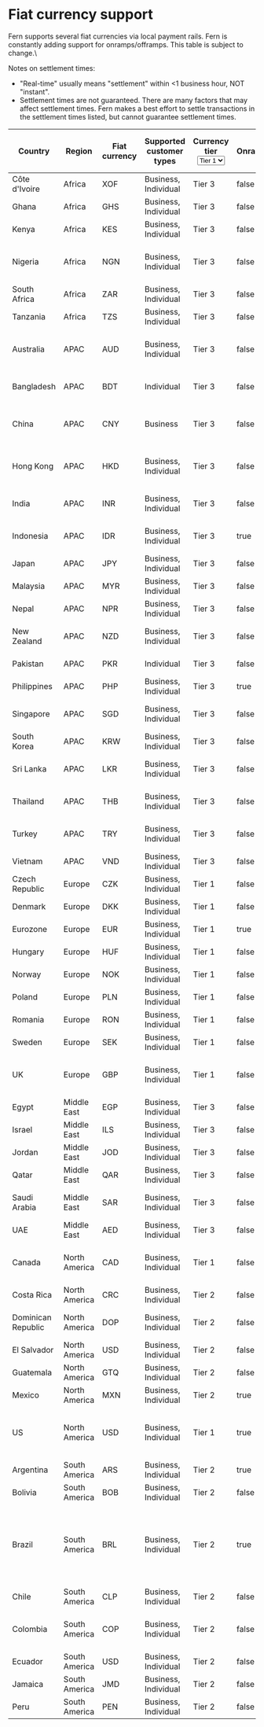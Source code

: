 # Fiat currency support

Fern supports several fiat currencies via local payment rails. Fern is constantly adding support for onramps/offramps. This table is subject to change.\


Notes on settlement times:

* "Real-time" usually means "settlement" within <1 business hour, NOT "instant".
* Settlement times are not guaranteed. There are many factors that may affect settlement times. Fern makes a best effort to settle transactions in the settlement times listed, but cannot guarantee settlement times.

<table data-full-width="true"><thead><tr><th width="167.625">Country</th><th>Region</th><th>Fiat currency</th><th width="239.2734375">Supported customer types</th><th>Currency tier<select><option value="NVT9TYR16TFP" label="Tier 1" color="blue"></option><option value="glytxarbtcuz" label="Tier 2" color="blue"></option><option value="07Na9o5Y6OK7" label="Tier 3" color="blue"></option></select></th><th data-type="checkbox">Onramps</th><th data-type="checkbox">Offramps</th><th width="243.04296875">Local payment rail</th><th width="233.12109375">Settlement time</th><th data-hidden>Payin<select><option value="RRIcOwyiRxEF" label="In progress" color="blue"></option><option value="775wILUEycgz" label="Live" color="blue"></option><option value="eSCyPse0rLhc" label="Not supported" color="blue"></option></select></th><th data-hidden>Payout<select><option value="kxRlEb2XyPHO" label="In progress" color="blue"></option><option value="HPUO8hvYj20k" label="Live" color="blue"></option><option value="rKqb9GGze6h5" label="Not supported" color="blue"></option></select></th><th data-hidden>Required payment account details</th></tr></thead><tbody><tr><td>Côte d'Ivoire</td><td>Africa</td><td>XOF</td><td>Business, Individual</td><td><span data-option="07Na9o5Y6OK7">Tier 3</span></td><td>false</td><td>false</td><td>Local</td><td>T+1</td><td><span data-option="RRIcOwyiRxEF">In progress</span></td><td><span data-option="kxRlEb2XyPHO">In progress</span></td><td>TBD</td></tr><tr><td>Ghana</td><td>Africa</td><td>GHS</td><td>Business, Individual</td><td><span data-option="07Na9o5Y6OK7">Tier 3</span></td><td>false</td><td>true</td><td>GhIPSS</td><td>Real-time</td><td><span data-option="RRIcOwyiRxEF">In progress</span></td><td><span data-option="HPUO8hvYj20k">Live</span></td><td>Account number</td></tr><tr><td>Kenya</td><td>Africa</td><td>KES</td><td>Business, Individual</td><td><span data-option="07Na9o5Y6OK7">Tier 3</span></td><td>false</td><td>true</td><td>KIBBS, PesaLink</td><td>T+3</td><td><span data-option="eSCyPse0rLhc">Not supported</span></td><td><span data-option="HPUO8hvYj20k">Live</span></td><td>Account number</td></tr><tr><td>Nigeria</td><td>Africa</td><td>NGN</td><td>Business, Individual</td><td><span data-option="07Na9o5Y6OK7">Tier 3</span></td><td>false</td><td>false</td><td>NIBSS, NEFT</td><td>Real-time</td><td><span data-option="775wILUEycgz">Live</span></td><td><span data-option="HPUO8hvYj20k">Live</span></td><td>NUBAN code<br>Account number</td></tr><tr><td>South Africa</td><td>Africa</td><td>ZAR</td><td>Business, Individual</td><td><span data-option="07Na9o5Y6OK7">Tier 3</span></td><td>false</td><td>true</td><td>RTGS, EFT</td><td>T+1</td><td><span data-option="eSCyPse0rLhc">Not supported</span></td><td><span data-option="HPUO8hvYj20k">Live</span></td><td>Account number</td></tr><tr><td>Tanzania</td><td>Africa</td><td>TZS</td><td>Business, Individual</td><td><span data-option="07Na9o5Y6OK7">Tier 3</span></td><td>false</td><td>true</td><td>RTGS</td><td>T+2</td><td><span data-option="eSCyPse0rLhc">Not supported</span></td><td><span data-option="HPUO8hvYj20k">Live</span></td><td>Account number</td></tr><tr><td>Australia</td><td>APAC</td><td>AUD</td><td>Business, Individual</td><td><span data-option="07Na9o5Y6OK7">Tier 3</span></td><td>false</td><td>true</td><td>BECS</td><td>T+0 / T+1</td><td><span data-option="RRIcOwyiRxEF">In progress</span></td><td><span data-option="HPUO8hvYj20k">Live</span></td><td>BSB number<br>Account number</td></tr><tr><td>Bangladesh</td><td>APAC</td><td>BDT</td><td>Individual</td><td><span data-option="07Na9o5Y6OK7">Tier 3</span></td><td>false</td><td>true</td><td>BEFTN</td><td>T+1</td><td><span data-option="eSCyPse0rLhc">Not supported</span></td><td><span data-option="HPUO8hvYj20k">Live</span></td><td>Bank code<br>Account number</td></tr><tr><td>China</td><td>APAC</td><td>CNY</td><td>Business</td><td><span data-option="07Na9o5Y6OK7">Tier 3</span></td><td>false</td><td>true</td><td>CNAPS</td><td>T+3</td><td><span data-option="eSCyPse0rLhc">Not supported</span></td><td><span data-option="HPUO8hvYj20k">Live</span></td><td>CNAPS code<br>Account number</td></tr><tr><td>Hong Kong</td><td>APAC</td><td>HKD</td><td>Business, Individual</td><td><span data-option="07Na9o5Y6OK7">Tier 3</span></td><td>false</td><td>true</td><td>HKICL (CHATS / ECG)</td><td>Real-time / T+1</td><td><span data-option="RRIcOwyiRxEF">In progress</span></td><td><span data-option="HPUO8hvYj20k">Live</span></td><td>Clearing code<br>Account number</td></tr><tr><td>India</td><td>APAC</td><td>INR</td><td>Business, Individual</td><td><span data-option="07Na9o5Y6OK7">Tier 3</span></td><td>false</td><td>true</td><td>NEFT, RTGS, IMPS</td><td>Real-time</td><td><span data-option="eSCyPse0rLhc">Not supported</span></td><td><span data-option="HPUO8hvYj20k">Live</span></td><td>IFSC code<br>Account number</td></tr><tr><td>Indonesia</td><td>APAC</td><td>IDR</td><td>Business, Individual</td><td><span data-option="07Na9o5Y6OK7">Tier 3</span></td><td>true</td><td>true</td><td>SKN, RTGS</td><td>Real-time / T+1</td><td><span data-option="775wILUEycgz">Live</span></td><td><span data-option="HPUO8hvYj20k">Live</span></td><td>Bank code<br>Account number</td></tr><tr><td>Japan</td><td>APAC</td><td>JPY</td><td>Business, Individual</td><td><span data-option="07Na9o5Y6OK7">Tier 3</span></td><td>false</td><td>true</td><td>Zengin</td><td>T+0</td><td><span data-option="eSCyPse0rLhc">Not supported</span></td><td><span data-option="HPUO8hvYj20k">Live</span></td><td>Account number</td></tr><tr><td>Malaysia</td><td>APAC</td><td>MYR</td><td>Business, Individual</td><td><span data-option="07Na9o5Y6OK7">Tier 3</span></td><td>false</td><td>true</td><td>IBG, RENTAS</td><td>Real-time / T+1</td><td><span data-option="eSCyPse0rLhc">Not supported</span></td><td><span data-option="HPUO8hvYj20k">Live</span></td><td>Account number</td></tr><tr><td>Nepal</td><td>APAC</td><td>NPR</td><td>Business, Individual</td><td><span data-option="07Na9o5Y6OK7">Tier 3</span></td><td>false</td><td>false</td><td>Local</td><td>Real-time / T+2</td><td><span data-option="eSCyPse0rLhc">Not supported</span></td><td><span data-option="kxRlEb2XyPHO">In progress</span></td><td>TBD</td></tr><tr><td>New Zealand</td><td>APAC</td><td>NZD</td><td>Business, Individual</td><td><span data-option="07Na9o5Y6OK7">Tier 3</span></td><td>false</td><td>false</td><td>Local</td><td>T+1</td><td><span data-option="eSCyPse0rLhc">Not supported</span></td><td><span data-option="kxRlEb2XyPHO">In progress</span></td><td>Bank code<br>Account number</td></tr><tr><td>Pakistan</td><td>APAC</td><td>PKR</td><td>Individual</td><td><span data-option="07Na9o5Y6OK7">Tier 3</span></td><td>false</td><td>true</td><td>RAAST, IBFT</td><td>Real-time</td><td><span data-option="eSCyPse0rLhc">Not supported</span></td><td><span data-option="HPUO8hvYj20k">Live</span></td><td>IBAN</td></tr><tr><td>Philippines</td><td>APAC</td><td>PHP</td><td>Business, Individual</td><td><span data-option="07Na9o5Y6OK7">Tier 3</span></td><td>true</td><td>true</td><td>InstaPay, PESONet</td><td>Real-time / T+1</td><td><span data-option="775wILUEycgz">Live</span></td><td><span data-option="HPUO8hvYj20k">Live</span></td><td>Account number</td></tr><tr><td>Singapore</td><td>APAC</td><td>SGD</td><td>Business, Individual</td><td><span data-option="07Na9o5Y6OK7">Tier 3</span></td><td>false</td><td>true</td><td>FAST, MEPS</td><td>Real-time</td><td><span data-option="RRIcOwyiRxEF">In progress</span></td><td><span data-option="HPUO8hvYj20k">Live</span></td><td>Bank code<br>Account number</td></tr><tr><td>South Korea</td><td>APAC</td><td>KRW</td><td>Business, Individual</td><td><span data-option="07Na9o5Y6OK7">Tier 3</span></td><td>false</td><td>false</td><td>Local</td><td>Real-time / T+1</td><td><span data-option="eSCyPse0rLhc">Not supported</span></td><td><span data-option="kxRlEb2XyPHO">In progress</span></td><td>Account number</td></tr><tr><td>Sri Lanka</td><td>APAC</td><td>LKR</td><td>Business, Individual</td><td><span data-option="07Na9o5Y6OK7">Tier 3</span></td><td>false</td><td>false</td><td>Local</td><td>T+0</td><td><span data-option="eSCyPse0rLhc">Not supported</span></td><td><span data-option="kxRlEb2XyPHO">In progress</span></td><td>Bank code<br>Account number</td></tr><tr><td>Thailand</td><td>APAC</td><td>THB</td><td>Business, Individual</td><td><span data-option="07Na9o5Y6OK7">Tier 3</span></td><td>false</td><td>true</td><td>BAHTNET, PromptPay</td><td>Real-time / T+1</td><td><span data-option="RRIcOwyiRxEF">In progress</span></td><td><span data-option="HPUO8hvYj20k">Live</span></td><td>Bank code<br>Account number</td></tr><tr><td>Turkey</td><td>APAC</td><td>TRY</td><td>Business, Individual</td><td><span data-option="07Na9o5Y6OK7">Tier 3</span></td><td>false</td><td>true</td><td>FAST, EFT</td><td>Real-time</td><td><span data-option="eSCyPse0rLhc">Not supported</span></td><td><span data-option="HPUO8hvYj20k">Live</span></td><td>IBAN<br>Account number</td></tr><tr><td>Vietnam</td><td>APAC</td><td>VND</td><td>Business, Individual</td><td><span data-option="07Na9o5Y6OK7">Tier 3</span></td><td>false</td><td>true</td><td>IBPS</td><td>Real-time / T+3</td><td><span data-option="775wILUEycgz">Live</span></td><td><span data-option="HPUO8hvYj20k">Live</span></td><td>Account number</td></tr><tr><td>Czech Republic</td><td>Europe</td><td>CZK</td><td>Business, Individual</td><td><span data-option="NVT9TYR16TFP">Tier 1</span></td><td>false</td><td>true</td><td>CERTIS</td><td>T+0 / T+1</td><td><span data-option="eSCyPse0rLhc">Not supported</span></td><td><span data-option="HPUO8hvYj20k">Live</span></td><td>IBAN</td></tr><tr><td>Denmark</td><td>Europe</td><td>DKK</td><td>Business, Individual</td><td><span data-option="NVT9TYR16TFP">Tier 1</span></td><td>false</td><td>true</td><td>NemKonto, FI</td><td>T+0 / T+1</td><td><span data-option="eSCyPse0rLhc">Not supported</span></td><td><span data-option="HPUO8hvYj20k">Live</span></td><td>IBAN</td></tr><tr><td>Eurozone</td><td>Europe</td><td>EUR</td><td>Business, Individual</td><td><span data-option="NVT9TYR16TFP">Tier 1</span></td><td>true</td><td>true</td><td>SEPA</td><td>Real-time / T+1</td><td><span data-option="775wILUEycgz">Live</span></td><td><span data-option="HPUO8hvYj20k">Live</span></td><td>IBAN</td></tr><tr><td>Hungary</td><td>Europe</td><td>HUF</td><td>Business, Individual</td><td><span data-option="NVT9TYR16TFP">Tier 1</span></td><td>false</td><td>false</td><td>GIRO</td><td>Real-time / T+1</td><td><span data-option="eSCyPse0rLhc">Not supported</span></td><td><span data-option="HPUO8hvYj20k">Live</span></td><td>IBAN</td></tr><tr><td>Norway</td><td>Europe</td><td>NOK</td><td>Business, Individual</td><td><span data-option="NVT9TYR16TFP">Tier 1</span></td><td>false</td><td>true</td><td>NICS</td><td>T+0 / T+1</td><td><span data-option="eSCyPse0rLhc">Not supported</span></td><td><span data-option="HPUO8hvYj20k">Live</span></td><td>IBAN</td></tr><tr><td>Poland</td><td>Europe</td><td>PLN</td><td>Business, Individual</td><td><span data-option="NVT9TYR16TFP">Tier 1</span></td><td>false</td><td>true</td><td>Elixir, Blue Cash</td><td>Real-time / T+1</td><td><span data-option="eSCyPse0rLhc">Not supported</span></td><td><span data-option="HPUO8hvYj20k">Live</span></td><td>IBAN</td></tr><tr><td>Romania</td><td>Europe</td><td>RON</td><td>Business, Individual</td><td><span data-option="NVT9TYR16TFP">Tier 1</span></td><td>false</td><td>true</td><td>RTGS</td><td>T+0 / T+1</td><td><span data-option="eSCyPse0rLhc">Not supported</span></td><td><span data-option="HPUO8hvYj20k">Live</span></td><td>IBAN</td></tr><tr><td>Sweden</td><td>Europe</td><td>SEK</td><td>Business, Individual</td><td><span data-option="NVT9TYR16TFP">Tier 1</span></td><td>false</td><td>true</td><td>Bankgirot</td><td>T+0 / T+1</td><td><span data-option="eSCyPse0rLhc">Not supported</span></td><td><span data-option="HPUO8hvYj20k">Live</span></td><td>IBAN</td></tr><tr><td>UK</td><td>Europe</td><td>GBP</td><td>Business, Individual</td><td><span data-option="NVT9TYR16TFP">Tier 1</span></td><td>false</td><td>true</td><td>BACS, CHAPS, Faster Payments</td><td>Real-time / T+1</td><td><span data-option="RRIcOwyiRxEF">In progress</span></td><td><span data-option="HPUO8hvYj20k">Live</span></td><td>Sort code<br>Account number</td></tr><tr><td>Egypt</td><td>Middle East</td><td>EGP</td><td>Business, Individual</td><td><span data-option="07Na9o5Y6OK7">Tier 3</span></td><td>false</td><td>true</td><td>RTGS, IPN</td><td>T+0 / T+1</td><td><span data-option="RRIcOwyiRxEF">In progress</span></td><td><span data-option="HPUO8hvYj20k">Live</span></td><td>Account number</td></tr><tr><td>Israel</td><td>Middle East</td><td>ILS</td><td>Business, Individual</td><td><span data-option="07Na9o5Y6OK7">Tier 3</span></td><td>false</td><td>true</td><td>ZAHAV</td><td>T+0 / T+1</td><td><span data-option="eSCyPse0rLhc">Not supported</span></td><td><span data-option="HPUO8hvYj20k">Live</span></td><td>IBAN</td></tr><tr><td>Jordan</td><td>Middle East</td><td>JOD</td><td>Business, Individual</td><td><span data-option="07Na9o5Y6OK7">Tier 3</span></td><td>false</td><td>false</td><td>ACH</td><td>T+1 / T+2</td><td><span data-option="eSCyPse0rLhc">Not supported</span></td><td><span data-option="kxRlEb2XyPHO">In progress</span></td><td>TBD</td></tr><tr><td>Qatar</td><td>Middle East</td><td>QAR</td><td>Business, Individual</td><td><span data-option="07Na9o5Y6OK7">Tier 3</span></td><td>false</td><td>false</td><td>QPS</td><td>T+1 / T+2</td><td><span data-option="eSCyPse0rLhc">Not supported</span></td><td><span data-option="kxRlEb2XyPHO">In progress</span></td><td>TBD</td></tr><tr><td>Saudi Arabia</td><td>Middle East</td><td>SAR</td><td>Business, Individual</td><td><span data-option="07Na9o5Y6OK7">Tier 3</span></td><td>false</td><td>true</td><td>Mada</td><td>T+0 / T+1</td><td><span data-option="eSCyPse0rLhc">Not supported</span></td><td><span data-option="HPUO8hvYj20k">Live</span></td><td>IBAN<br>Account number</td></tr><tr><td>UAE</td><td>Middle East</td><td>AED</td><td>Business, Individual</td><td><span data-option="07Na9o5Y6OK7">Tier 3</span></td><td>false</td><td>true</td><td>UAEFTS</td><td>T+0 / T+1</td><td><span data-option="RRIcOwyiRxEF">In progress</span></td><td><span data-option="HPUO8hvYj20k">Live</span></td><td>IBAN<br>Bank code</td></tr><tr><td>Canada</td><td>North America</td><td>CAD</td><td>Business, Individual</td><td><span data-option="NVT9TYR16TFP">Tier 1</span></td><td>false</td><td>true</td><td>EFT</td><td>T+1 / T+2</td><td><span data-option="RRIcOwyiRxEF">In progress</span></td><td><span data-option="HPUO8hvYj20k">Live</span></td><td>Transit number<br>Account number</td></tr><tr><td>Costa Rica</td><td>North America</td><td>CRC</td><td>Business, Individual</td><td><span data-option="glytxarbtcuz">Tier 2</span></td><td>false</td><td>true</td><td>SINPE</td><td>Real-time</td><td><span data-option="eSCyPse0rLhc">Not supported</span></td><td><span data-option="HPUO8hvYj20k">Live</span></td><td>IBAN<br>Bank code</td></tr><tr><td>Dominican Republic</td><td>North America</td><td>DOP</td><td>Business, Individual</td><td><span data-option="glytxarbtcuz">Tier 2</span></td><td>false</td><td>true</td><td>ACH</td><td>Real-time</td><td><span data-option="RRIcOwyiRxEF">In progress</span></td><td><span data-option="HPUO8hvYj20k">Live</span></td><td>IBAN<br>Tax number</td></tr><tr><td>El Salvador</td><td>North America</td><td>USD</td><td>Business, Individual</td><td><span data-option="glytxarbtcuz">Tier 2</span></td><td>false</td><td>true</td><td>Local</td><td></td><td><span data-option="eSCyPse0rLhc">Not supported</span></td><td><span data-option="HPUO8hvYj20k">Live</span></td><td>Account number</td></tr><tr><td>Guatemala</td><td>North America</td><td>GTQ</td><td>Business, Individual</td><td><span data-option="glytxarbtcuz">Tier 2</span></td><td>false</td><td>false</td><td>ACH Guatemala</td><td>T+0 / T+1</td><td><span data-option="eSCyPse0rLhc">Not supported</span></td><td><span data-option="kxRlEb2XyPHO">In progress</span></td><td>Account number</td></tr><tr><td>Mexico</td><td>North America</td><td>MXN</td><td>Business, Individual</td><td><span data-option="glytxarbtcuz">Tier 2</span></td><td>true</td><td>true</td><td>SPEI</td><td>Real-time / T+1</td><td><span data-option="775wILUEycgz">Live</span></td><td><span data-option="HPUO8hvYj20k">Live</span></td><td>CLABE number</td></tr><tr><td>US</td><td>North America</td><td>USD</td><td>Business, Individual</td><td><span data-option="NVT9TYR16TFP">Tier 1</span></td><td>true</td><td>true</td><td>ACH, Domestic wire, International wire</td><td>T+1 / T+2</td><td><span data-option="775wILUEycgz">Live</span></td><td><span data-option="HPUO8hvYj20k">Live</span></td><td>Routing number<br>Account number</td></tr><tr><td>Argentina</td><td>South America</td><td>ARS</td><td>Business, Individual</td><td><span data-option="glytxarbtcuz">Tier 2</span></td><td>true</td><td>true</td><td>Transfers 3.0</td><td>T+1 / T+2</td><td><span data-option="RRIcOwyiRxEF">In progress</span></td><td><span data-option="HPUO8hvYj20k">Live</span></td><td>Account number</td></tr><tr><td>Bolivia</td><td>South America</td><td>BOB</td><td>Business, Individual</td><td><span data-option="glytxarbtcuz">Tier 2</span></td><td>false</td><td>true</td><td>RTGS</td><td>T+0 / T+1</td><td><span data-option="eSCyPse0rLhc">Not supported</span></td><td><span data-option="HPUO8hvYj20k">Live</span></td><td>Account number</td></tr><tr><td>Brazil</td><td>South America</td><td>BRL</td><td>Business, Individual</td><td><span data-option="glytxarbtcuz">Tier 2</span></td><td>true</td><td>true</td><td>TED, DOC, Pix</td><td>Real-time / T+0</td><td><span data-option="775wILUEycgz">Live</span></td><td><span data-option="HPUO8hvYj20k">Live</span></td><td>Pix code<br>Tax number (CPF for individuals and CNPJ for companies)</td></tr><tr><td>Chile</td><td>South America</td><td>CLP</td><td>Business, Individual</td><td><span data-option="glytxarbtcuz">Tier 2</span></td><td>false</td><td>true</td><td>TEF</td><td>T+0 / T+1</td><td><span data-option="eSCyPse0rLhc">Not supported</span></td><td><span data-option="HPUO8hvYj20k">Live</span></td><td>Account number</td></tr><tr><td>Colombia</td><td>South America</td><td>COP</td><td>Business, Individual</td><td><span data-option="glytxarbtcuz">Tier 2</span></td><td>false</td><td>true</td><td>ACH Colombia</td><td>Real-time / T+1</td><td><span data-option="eSCyPse0rLhc">Not supported</span></td><td><span data-option="HPUO8hvYj20k">Live</span></td><td>Account number<br>Tax number</td></tr><tr><td>Ecuador</td><td>South America</td><td>USD</td><td>Business, Individual</td><td><span data-option="glytxarbtcuz">Tier 2</span></td><td>false</td><td>true</td><td>Local</td><td></td><td><span data-option="eSCyPse0rLhc">Not supported</span></td><td><span data-option="HPUO8hvYj20k">Live</span></td><td>Account number</td></tr><tr><td>Jamaica</td><td>South America</td><td>JMD</td><td>Business, Individual</td><td><span data-option="glytxarbtcuz">Tier 2</span></td><td>false</td><td>false</td><td>Local</td><td>T+1 / T+2</td><td><span data-option="eSCyPse0rLhc">Not supported</span></td><td><span data-option="kxRlEb2XyPHO">In progress</span></td><td>Account number</td></tr><tr><td>Peru</td><td>South America</td><td>PEN</td><td>Business, Individual</td><td><span data-option="glytxarbtcuz">Tier 2</span></td><td>false</td><td>true</td><td>CCE</td><td>T+0 / T+1</td><td><span data-option="eSCyPse0rLhc">Not supported</span></td><td><span data-option="HPUO8hvYj20k">Live</span></td><td>Account number</td></tr></tbody></table>
